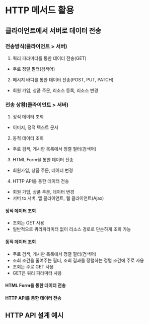 # HTTP 메서드 활용

## 클라이언트에서 서버로 데이터 전송

### 전송방식(클라이언트 > 서버)
1. 쿼리 파라미터를 통한 데이터 전송(GET)
- 주로 정렬 필터(검색어)

2. 메시지 바디를 통한 데이터 전송(POST, PUT, PATCH)
- 회원 가입, 상품 주문, 리소스 등록, 리소스 변경

### 전송 상황(클라이언트 > 서버)
1. 정적 데이터 조회
  - 이미지, 정적 텍스트 문서
2. 동적 데이터 조회
  - 주로 검색, 게시판 목록에서 정렬 필터(검색어)
3. HTML Form을 통한 데이터 전송
  - 회원가입, 상품 주문, 데이터 변경
4. HTTP API를 통한 데이터 전송
  - 회원 가입, 상품 주문, 데이터 변경
  - 서버 to 서버, 앱 클라이언트, 웹 클라이언트(Ajax)

#### 정적 데이터 조회
- 조회는 GET 사용
- 일반적으로 쿼리파라미터 없이 리소스 경로로 단순하게 조회 가능

#### 동적 데이터 조회
- 주로 검색, 게시판 목록에서 정렬 필터(검색어)
- 조회 조건을 줄여주는 필터, 조회 결과를 정렬하는 정렬 조건에 주로 사용
- 조회는 주로 GET 사용
- GET은 쿼리 파라미터 사용

#### HTML Form을 통한 데이터 전송


#### HTTP API를 통한 데이터 전송


## HTTP API 설계 예시

